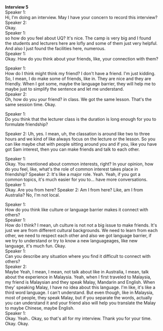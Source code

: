 **Interview 5**    
Speaker 1:     
Hi, I'm doing an interview. May I have your concern to record this interview?       
Speaker 2:     
Okay.      
Speaker 1:     
so how do you feel about UQ? It's nice. The camp is very big and I found the students and lecturers here are lofly and some of them just very helpful. And also I just found the facilities here, numerous.       
Speaker 1:        
 Okay. How do you think about your friends, like, your connection with them?       


 Speaker 1:       
 How do I think might think my friend? I don't have a friend. I'm just   kidding. So, I mean, I do make some of friends, like in. They are nice and they are friendly. When I got some, maybe the language barrier, they will help me to maybe just to simplify the sentence and let me understand.     
  Speaker 2:       
  Oh, how do you your friend? in class. We got the same lesson. That's the same session time. Okay.
 
Speaker 1:    
Do you think that the lecturer class is the duration is long enough for you to formulate friendship?


Speaker 2:
Uh, yes. I mean, uh, the classation is around like two to three hours and we kind of like always focus on the lecture or the lesson. So you can like maybe chat with people sitting around you and if you, like you have got Sam interest, then you can make friends and talk to each other.


Speaker 1:     
Okay. You mentioned about common interests, right? In your opinion, how do you feel, like, what's the role of common interest takes place in friendship?
Speaker 2:
It's like a major role. Yeah. Yeah, if you got a common topics, it's much easier for you to... have more conversations.       
Speaker 1:    
Okay. Are you from here?
Speaker 2:
Am I from here? Like, am I from Australia? No, I'm not local.


Speaker 1:     
How do you think like culture or language barrier makes it connect with others?       
Speaker 1:    
How do I think? I mean, uh culture is not not a big issue to make friends. It's just we are from different cultural backgrounds. We need to learn from each other, we need to respect each other and also we got language barrier, if we try to understand or try to know a new languageages, like new language, it's much fun. Okay.     
Speaker 1:    
Can you describe any situation where you find it difficult to connect with others?    
Speaker 2:    
 Maybe Yeah, I mean, I mean, not talk about like in Australia, I mean, talk about the experience in Malaysia. Yeah, when I first traveled to Malaysia, my friend is Malaysian and they speak Malay, Mandarin and English. When they' speaking Malay, I have no idea about this language. I'm like, it's like a third word language. I can't understand. But even though, like in Malaysia, most of people, they speak Malay, but if you separate the words, actually you can understand it and your friend also will help you translate the Malay to maybe Chinese, maybe English.        
 Speaker 1:    
 Okay. Yeah.. Okay, so that's all for my interview. Thank you for your time. Okay. Okay.
